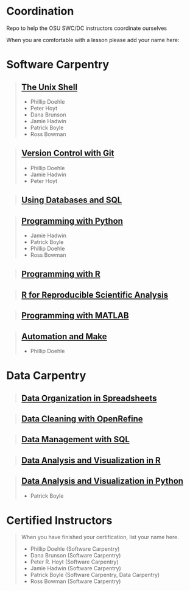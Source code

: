 # Coordination
Repo to help the OSU SWC/DC instructors coordinate ourselves


When you are comfortable with a lesson please add your name here:

Software Carpentry
==================
>[The Unix Shell](http://swcarpentry.github.io/shell-novice)
>---------------
>*    Phillip Doehle
>*    Peter Hoyt
>*    Dana Brunson
>*    Jamie Hadwin
>*    Patrick Boyle
>*    Ross Bowman

>[Version Control with Git](http://swcarpentry.github.io/git-novice)
>------------------------
>*    Phillip Doehle
>*    Jamie Hadwin
>*    Peter Hoyt

>[Using Databases and SQL](http://swcarpentry.github.io/sql-novice-survey)
>-----------------------

>[Programming with Python](http://swcarpentry.github.io/python-novice-inflammation)
>-----------------------
>*    Jamie Hadwin
>*    Patrick Boyle
>*    Phillip Doehle
>*    Ross Bowman

>[Programming with R](http://swcarpentry.github.io/r-novice-inflammation)
>------------------

>[R for Reproducible Scientific Analysis](http://swcarpentry.github.io/r-novice-gapminder)
>--------------------------------------

>[Programming with MATLAB](http://swcarpentry.github.io/matlab-novice-inflammation)
>-----------------------

>[Automation and Make](http://swcarpentry.github.io/make-novice)
>-------------------
>*    Phillip Doehle

Data Carpentry
==============
>[Data Organization in Spreadsheets](http://datacarpentry.github.io/spreadsheet-ecology-lesson/)
>---------------------------------

>[Data Cleaning with OpenRefine](http://datacarpentry.github.io/OpenRefine-ecology/)
>-----------------------------

>[Data Management with SQL](http://datacarpentry.github.io/sql-ecology/)
>------------------------

>[Data Analysis and Visualization in R](http://datacarpentry.github.io/R-ecology/)
>------------------------------------

>[Data Analysis and Visualization in Python](http://datacarpentry.github.io/python-ecology/)
>-----------------------------------------
>*    Patrick Boyle

Certified Instructors
=====================
>When you have finished your certification, list your name here.
>
>*    Phillip Doehle (Software Carpentry)
>*    Dana Brunson (Software Carpentry)
>*    Peter R. Hoyt (Software Carpentry)
>*    Jamie Hadwin (Software Carpentry)
>*    Patrick Boyle (Software Carpentry, Data Carpentry)
>*    Ross Bowman (Software Carpentry)
